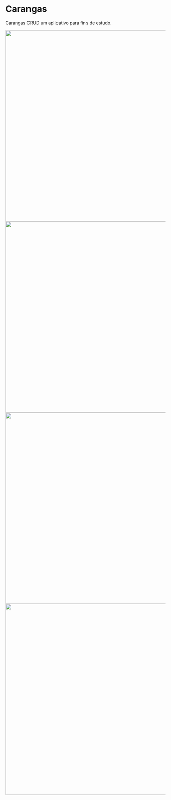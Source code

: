 # Carangas
Carangas CRUD um aplicativo para fins de estudo.

<img src="https://user-images.githubusercontent.com/79378229/182483527-a7131534-eaa6-4f70-a8a7-41fb2c9fd22f.png" height="600">  <img src="https://user-images.githubusercontent.com/79378229/182484270-fdb2924a-b944-4522-909b-f714376bbfc3.png" height="600">  <img src="https://user-images.githubusercontent.com/79378229/182484522-0b8b4493-7183-4664-9cae-90b3248933b9.png" height="600">  <img src="https://user-images.githubusercontent.com/79378229/182484541-340ca7cd-7be3-4b25-8db5-718bc67aa51b.png" height="600">
